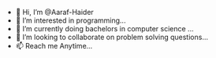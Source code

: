 - 👋 Hi, I’m @Aaraf-Haider
- 👀 I’m interested in programming...
- 🌱 I’m currently doing bachelors in computer science ...
- 💞️ I’m looking to collaborate on problem solving questions...
- 📫 Reach me Anytime...

<!---
Aaraf-Haider/Aaraf-Haider is a ✨ special ✨ repository because its `README.md` (this file) appears on your GitHub profile.
You can click the Preview link to take a look at your changes.
--->
